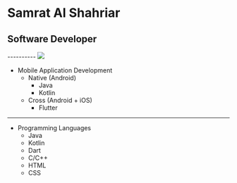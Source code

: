# Samrat Al Shahriar
## Software Developer

---------- ![](https://komarev.com/ghpvc/?username=SamratAlShahriar)


- Mobile Application Development
  - Native (Android)
    - Java
    - Kotlin
  - Cross (Android + iOS)
    - Flutter
- ---------------------------------
- Programming Languages
  - Java
  - Kotlin
  - Dart
  - C/C++
  - HTML
  - CSS